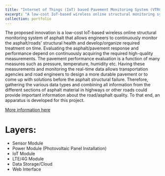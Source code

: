 ```yaml
---
title: "Internet of Things (IoT) based Pavement Monitoring System (VTRC Project)"
excerpt: "A low-cost IoT-based wireless online structural monitoring system of asphalt.<br/><img src='/images/iotproject.jpg'>"
collection: portfolio
---
```


The proposed innovation is a low-cost IoT-based wireless online structural monitoring system of asphalt that allows engineers to continuously monitor the asphalt/roads' structural health and develop/organize required treatment on time. Evaluating the asphalt/pavement response and performance depend on continuously acquiring the required high-quality measurements. The pavement performance evaluation is a function of many measures such as pressure, temperature, humidity etc. Having these measurements and monitoring the real-time data allows transportation agencies and road engineers to design a more durable pavement or to come up with solutions before the asphalt structural failure. Therefore, gathering the various data types and combining all information from the different sections of asphalt material in highways or other roads could provide important information about the road/asphalt quality. To that end, an apparatus is developed for this project.

[More information here](https://ieeexplore.ieee.org/abstract/document/9694224)

Layers:
======
* Sensor Module
* Power Module (Photovoltaic Panel Installation)
* IoT Module
* LTE/4G Module
* Data Storage/Cloud
* Web Interface

